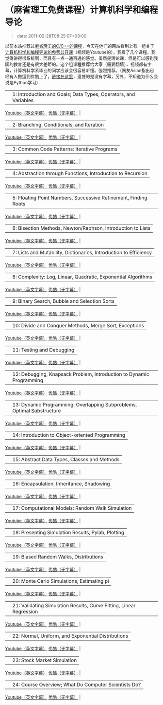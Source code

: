 # （麻省理工免费课程）计算机科学和编程导论
>date: 2011-02-28T08:25:07+08:00


以前本站推荐过[麻省理工的C/C++的课程](/2010/%EF%BC%88%E9%BA%BB%E7%9C%81%E7%90%86%E5%B7%A5%E5%85%8D%E8%B4%B9%E8%AF%BE%E7%A8%8B%EF%BC%89C%E8%AF%AD%E8%A8%80%E5%86%85%E5%AD%98%E7%AE%A1%E7%90%86%E5%92%8CC%2B%2B%E9%9D%A2%E5%90%91%E5%AF%B9%E8%B1%A1%E7%BC%96%E7%A8%8B.md)，今天在他们的网站看到上有一组关于[计算机科学和编程导论的免费公开课](http://ocw.mit.edu/courses/electrical-engineering-and-computer-science/6-00-introduction-to-computer-science-and-programming-fall-2008/video-lectures/)（视频是Youtube的），我看了几个课程，我觉得讲得很系统啊，而且有一点一通百通的感觉。虽然是理论课，但是可以感到我国的教育还是有很大差距的。这个组课程推荐给大家（需要翻墙），视频都有字幕，计算机科学系毕业的同学应该会很容易听懂。强烈推荐。（网友Aslan指出已经有人搬运到优酷上了，[链接在这里](http://www.youku.com/playlist_show/id_3940564_ascending_1_mode_pic_page_1.html)，遗憾的是没有字幕，另外，不知道为什么会说是Python学习）




|  |  |
| --- | --- |
|  | 1: Introduction and Goals; Data Types, Operators, and Variables
[Youtube（英文字幕）](http://ocw.mit.edu/courses/electrical-engineering-and-computer-science/6-00-introduction-to-computer-science-and-programming-fall-2008/video-lectures/lecture-1)
[优酷（无字幕）](http://v.youku.com/v_playlist/f4862914o1p0.html) |




|  |  |
| --- | --- |
|  | 2: Branching, Conditionals, and Iteration
[Youtube（英文字幕）](http://ocw.mit.edu/courses/electrical-engineering-and-computer-science/6-00-introduction-to-computer-science-and-programming-fall-2008/video-lectures/lecture-2)
[优酷（无字幕）](http://v.youku.com/v_playlist/f4862914o1p1.html) |




|  |  |
| --- | --- |
|  | 3: Common Code Patterns: Iterative Programs
[Youtube（英文字幕）](http://ocw.mit.edu/courses/electrical-engineering-and-computer-science/6-00-introduction-to-computer-science-and-programming-fall-2008/video-lectures/lecture-3)
[优酷（无字幕）](http://v.youku.com/v_playlist/f4862914o1p2.html) |





|  |  |
| --- | --- |
|  | 4: Abstraction through Functions; Introduction to Recursion
[Youtube（英文字幕）](http://ocw.mit.edu/courses/electrical-engineering-and-computer-science/6-00-introduction-to-computer-science-and-programming-fall-2008/video-lectures/lecture-4)
[优酷（无字幕）](http://v.youku.com/v_playlist/f4862914o1p3.html) |




|  |  |
| --- | --- |
|  | 5: Floating Point Numbers, Successive Refinement, Finding Roots
[Youtube（英文字幕）](http://ocw.mit.edu/courses/electrical-engineering-and-computer-science/6-00-introduction-to-computer-science-and-programming-fall-2008/video-lectures/lecture-5)
[优酷（无字幕）](http://v.youku.com/v_playlist/f4862914o1p4.html) |




|  |  |
| --- | --- |
|  | 6: Bisection Methods, Newton/Raphson, Introduction to Lists
[Youtube（英文字幕）](http://ocw.mit.edu/courses/electrical-engineering-and-computer-science/6-00-introduction-to-computer-science-and-programming-fall-2008/video-lectures/lecture-6)
[优酷（无字幕）](http://v.youku.com/v_playlist/f4862914o1p5.html) |




|  |  |
| --- | --- |
|  | 7: Lists and Mutability, Dictionaries, Introduction to Efficiency
[Youtube（英文字幕）](http://ocw.mit.edu/courses/electrical-engineering-and-computer-science/6-00-introduction-to-computer-science-and-programming-fall-2008/video-lectures/lecture-7)
[优酷（无字幕）](http://v.youku.com/v_playlist/f4862914o1p6.html) |




|  |  |
| --- | --- |
|  | 8: Complexity: Log, Linear, Quadratic, Exponential Algorithms
[Youtube（英文字幕）](http://ocw.mit.edu/courses/electrical-engineering-and-computer-science/6-00-introduction-to-computer-science-and-programming-fall-2008/video-lectures/lecture-8)
[优酷（无字幕）](http://v.youku.com/v_playlist/f4862914o1p7.html) |




|  |  |
| --- | --- |
|  | 9: Binary Search, Bubble and Selection Sorts
[Youtube（英文字幕）](http://ocw.mit.edu/courses/electrical-engineering-and-computer-science/6-00-introduction-to-computer-science-and-programming-fall-2008/video-lectures/lecture-9)
[优酷（无字幕）](http://v.youku.com/v_playlist/f4862914o1p8.html) |




|  |  |
| --- | --- |
|  | 10: Divide and Conquer Methods, Merge Sort, Exceptions
[Youtube（英文字幕）](http://ocw.mit.edu/courses/electrical-engineering-and-computer-science/6-00-introduction-to-computer-science-and-programming-fall-2008/video-lectures/lecture-10)
[优酷（无字幕）](http://v.youku.com/v_playlist/f4862914o1p9.html) |




|  |  |
| --- | --- |
|  | 11: Testing and Debugging
[Youtube（英文字幕）](http://ocw.mit.edu/courses/electrical-engineering-and-computer-science/6-00-introduction-to-computer-science-and-programming-fall-2008/video-lectures/lecture-11)
[优酷（无字幕）](http://v.youku.com/v_playlist/f4862914o1p10.html) |




|  |  |
| --- | --- |
|  | 12: Debugging, Knapsack Problem, Introduction to Dynamic Programming
[Youtube（英文字幕）](http://ocw.mit.edu/courses/electrical-engineering-and-computer-science/6-00-introduction-to-computer-science-and-programming-fall-2008/video-lectures/lecture-12)
[优酷（无字幕）](http://v.youku.com/v_playlist/f4862914o1p11.html) |




|  |  |
| --- | --- |
|  | 13: Dynamic Programming: Overlapping Subproblems, Optimal Substructure
[Youtube（英文字幕）](http://ocw.mit.edu/courses/electrical-engineering-and-computer-science/6-00-introduction-to-computer-science-and-programming-fall-2008/video-lectures/lecture-13)
[优酷（无字幕）](http://v.youku.com/v_playlist/f4862914o1p12.html) |




|  |  |
| --- | --- |
|  | 14: Introduction to Object-oriented Programming
[Youtube（英文字幕）](http://ocw.mit.edu/courses/electrical-engineering-and-computer-science/6-00-introduction-to-computer-science-and-programming-fall-2008/video-lectures/lecture-14)
[优酷（无字幕）](http://v.youku.com/v_playlist/f4862914o1p13.html) |




|  |  |
| --- | --- |
|  | 15: Abstract Data Types, Classes and Methods
[Youtube（英文字幕）](http://ocw.mit.edu/courses/electrical-engineering-and-computer-science/6-00-introduction-to-computer-science-and-programming-fall-2008/video-lectures/lecture-15)
[优酷（无字幕）](http://v.youku.com/v_playlist/f4862914o1p14.html) |




|  |  |
| --- | --- |
|  | 16: Encapsulation, Inheritance, Shadowing
[Youtube（英文字幕）](http://ocw.mit.edu/courses/electrical-engineering-and-computer-science/6-00-introduction-to-computer-science-and-programming-fall-2008/video-lectures/lecture-16)
[优酷（无字幕）](http://v.youku.com/v_playlist/f4862914o1p15.html) |




|  |  |
| --- | --- |
|  | 17: Computational Models: Random Walk Simulation
[Youtube（英文字幕）](http://ocw.mit.edu/courses/electrical-engineering-and-computer-science/6-00-introduction-to-computer-science-and-programming-fall-2008/video-lectures/lecture-17)
[优酷（无字幕）](http://v.youku.com/v_playlist/f4862914o1p16.html) |




|  |  |
| --- | --- |
|  | 18: Presenting Simulation Results, Pylab, Plotting
[Youtube（英文字幕）](http://ocw.mit.edu/courses/electrical-engineering-and-computer-science/6-00-introduction-to-computer-science-and-programming-fall-2008/video-lectures/lecture-18)
[优酷（无字幕）](http://v.youku.com/v_playlist/f4862914o1p17.html) |




|  |  |
| --- | --- |
|  | 19: Biased Random Walks, Distributions
[Youtube（英文字幕）](http://ocw.mit.edu/courses/electrical-engineering-and-computer-science/6-00-introduction-to-computer-science-and-programming-fall-2008/video-lectures/lecture-19)
[优酷（无字幕）](http://v.youku.com/v_playlist/f4862914o1p18.html) |




|  |  |
| --- | --- |
|  | 20: Monte Carlo Simulations, Estimating pi
[Youtube（英文字幕）](http://ocw.mit.edu/courses/electrical-engineering-and-computer-science/6-00-introduction-to-computer-science-and-programming-fall-2008/video-lectures/lecture-20)
[优酷（无字幕）](http://v.youku.com/v_playlist/f4862914o1p19.html) |




|  |  |
| --- | --- |
|  | 21: Validating Simulation Results, Curve Fitting, Linear Regression
[Youtube（英文字幕）](http://ocw.mit.edu/courses/electrical-engineering-and-computer-science/6-00-introduction-to-computer-science-and-programming-fall-2008/video-lectures/lecture-21)
[优酷（无字幕）](http://v.youku.com/v_playlist/f4862914o1p20.html) |




|  |  |
| --- | --- |
|  | 22: Normal, Uniform, and Exponential Distributions
[Youtube（英文字幕）](http://ocw.mit.edu/courses/electrical-engineering-and-computer-science/6-00-introduction-to-computer-science-and-programming-fall-2008/video-lectures/lecture-22)
[优酷（无字幕）](http://v.youku.com/v_playlist/f4862914o1p21.html) |




|  |  |
| --- | --- |
|  | 23: Stock Market Simulation
[Youtube（英文字幕）](http://ocw.mit.edu/courses/electrical-engineering-and-computer-science/6-00-introduction-to-computer-science-and-programming-fall-2008/video-lectures/lecture-23)
[优酷（无字幕）](http://v.youku.com/v_playlist/f4862914o1p22.html) |




|  |  |
| --- | --- |
|  | 24: Course Overview; What Do Computer Scientists Do?
[Youtube（英文字幕）](http://ocw.mit.edu/courses/electrical-engineering-and-computer-science/6-00-introduction-to-computer-science-and-programming-fall-2008/video-lectures/lecture-24)
[优酷（无字幕）](http://v.youku.com/v_playlist/f4862914o1p23.html) |



